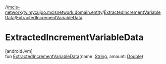 //[mcls-network](../../../index.md)/[tv.mycujoo.mclsnetwork.domain.entity](../index.md)/[ExtractedIncrementVariableData](index.md)/[ExtractedIncrementVariableData](-extracted-increment-variable-data.md)

# ExtractedIncrementVariableData

[androidJvm]\
fun [ExtractedIncrementVariableData](-extracted-increment-variable-data.md)(name: [String](https://kotlinlang.org/api/latest/jvm/stdlib/kotlin/-string/index.html), amount: [Double](https://kotlinlang.org/api/latest/jvm/stdlib/kotlin/-double/index.html))
